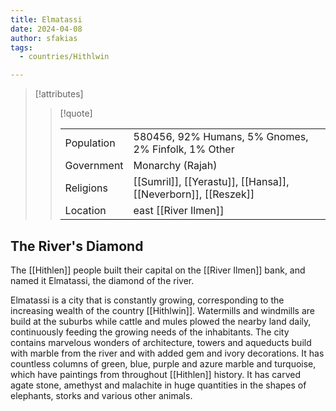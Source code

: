 ```yaml
---
title: Elmatassi
date: 2024-04-08
author: sfakias
tags:
  - countries/Hithlwin

---
```

> [!attributes]
> 
> > [!quote]
> >
> > | | |
> > | --- | --- |
> > | Population | 580456, 92% Humans, 5% Gnomes, 2% Finfolk, 1% Other |
> > | Government | Monarchy (Rajah) |
> > | Religions | [[Sumril]], [[Yerastu]], [[Hansa]], [[Neverborn]], [[Reszek]] |
> > | Location | east [[River Ilmen]] |

## The River's Diamond

The [[Hithlen]] people built their capital on the [[River Ilmen]] bank, and named it Elmatassi, the diamond of the river.

Elmatassi is a city that is constantly growing, corresponding to the increasing wealth of the country [[Hithlwin]]. Watermills and windmills are build at the suburbs while cattle and mules plowed the nearby land daily, continuously feeding the growing needs of the inhabitants. The city contains marvelous wonders of architecture, towers and aqueducts build with marble from the river and with added gem and ivory decorations. It has countless columns of green, blue, purple and azure marble and turquoise, which have paintings from throughout [[Hithlen]] history. It has carved agate stone, amethyst and malachite in huge quantities in the shapes of elephants, storks and various other animals. 


